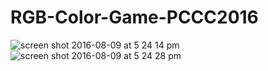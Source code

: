 # RGB-Color-Game-PCCC2016

![screen shot 2016-08-09 at 5 24 14 pm](https://cloud.githubusercontent.com/assets/6344422/17536967/3405a3ea-5e56-11e6-9c62-ed665486febc.png)
![screen shot 2016-08-09 at 5 24 28 pm](https://cloud.githubusercontent.com/assets/6344422/17536972/36b67952-5e56-11e6-9e95-41806d157a7a.png)
